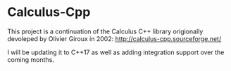 # Calculus-Cpp

This project is a continuation of the Calculus C++ library origionally devoleped by Olivier Giroux in 2002: http://calculus-cpp.sourceforge.net/

I will be updating it to C++17 as well as adding integration support over the coming months.

